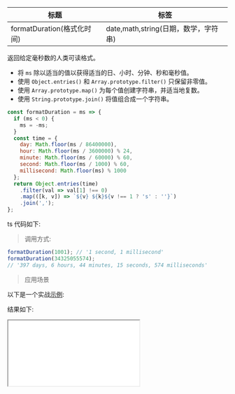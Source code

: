 | 标题                       | 标签                                 |
| -------------------------- | ------------------------------------ |
| formatDuration(格式化时间) | date,math,string(日期，数学，字符串) |

返回给定毫秒数的人类可读格式。

- 将 `ms` 除以适当的值以获得适当的日、小时、分钟、秒和毫秒值。
- 使用 `Object.entries()` 和 `Array.prototype.filter()` 只保留非零值。
- 使用 `Array.prototype.map()` 为每个值创建字符串，并适当地复数。
- 使用 `String.prototype.join()` 将值组合成一个字符串。

```js
const formatDuration = ms => {
  if (ms < 0) {
    ms = -ms;
  }
  const time = {
    day: Math.floor(ms / 86400000),
    hour: Math.floor(ms / 3600000) % 24,
    minute: Math.floor(ms / 60000) % 60,
    second: Math.floor(ms / 1000) % 60,
    millisecond: Math.floor(ms) % 1000
  };
  return Object.entries(time)
    .filter(val => val[1] !== 0)
    .map(([k, v]) => `${v} ${k}${v !== 1 ? 's' : ''}`)
    .join(',');
};
```

ts 代码如下:

<div class="code-editor" data-url="codes/javascript/ts/format-duration.ts" data-language="typescript"></div>


> 调用方式:

```js
formatDuration(1001); // '1 second, 1 millisecond'
formatDuration(34325055574);
// '397 days, 6 hours, 44 minutes, 15 seconds, 574 milliseconds'
```

> 应用场景

以下是一个实战<a href="codes/javascript/html/format-duration.html" target="_blank" rel="noopener noreferrer">示例</a>:

<div class="code-editor" data-url="codes/javascript/html/format-duration.html" data-language="html"></div>

结果如下:

<iframe src="codes/javascript/html/format-duration.html"></iframe>
